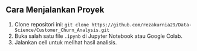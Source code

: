  ## Cara Menjalankan Proyek
1. Clone repositori ini: `git clone https://github.com/rezakurnia29/Data-Science/Customer_Churn_Analysis.git`
2. Buka salah satu file `.ipynb` di Jupyter Notebook atau Google Colab.
3. Jalankan cell untuk melihat hasil analisis.
